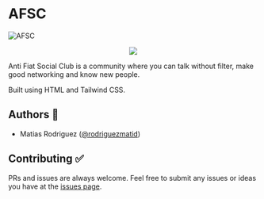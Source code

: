 # AFSC
![](img/imgfondo.jpeg "AFSC")

<div align="center">
<img src="https://img.shields.io/github/stars/rodriguezmatid/AFSC?style=social" />
</div>

Anti Fiat Social Club is a community where you can talk without filter, make good networking and know new people.

Built using HTML and Tailwind CSS.

## Authors 👦

- Matias Rodriguez ([@rodriguezmatid](https://twitter.com/rodriguezmatid))

## Contributing ✅
PRs and issues are always welcome. Feel free to submit any issues or ideas you have at the [issues page](https://github.com/rodriguezmatid/AFSC/issues).
